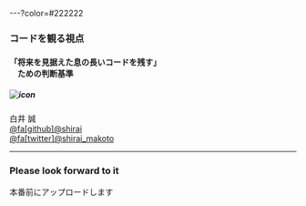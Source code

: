 ---?color=#222222

### コードを観る視点

#### 「将来を見据えた息の長いコードを残す」<br>　ための判断基準

##### ![icon](https://user-images.githubusercontent.com/16277668/41948274-ebbee344-79f6-11e8-8f2a-57fe6e2bf4ee.jpg)
白井 誠<br>[@fa[github]@shirai](https://github.com/shirai)<br>[@fa[twitter]@shirai_makoto](https://twitter.com/shirai_makoto)

---

### Please look forward to it

本番前にアップロードします

